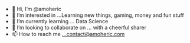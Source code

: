- 👋 Hi, I’m @amoheric
- 👀 I’m interested in ...Learning new things, gaming, money and fun stuff
- 🌱 I’m currently learning ... Data Science
- 💞️ I’m looking to collaborate on ... with a cheerful sharer
- 📫 How to reach me ...contact@amoheric.com

<!---
amohericsite/amohericsite is a ✨ special ✨ repository because its `README.md` (this file) appears on your GitHub profile.
You can click the Preview link to take a look at your changes.
--->
